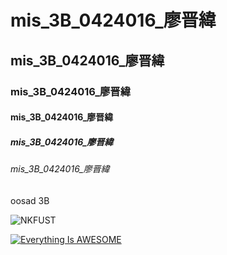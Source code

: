 # mis_3B_0424016_廖晋緯
## mis_3B_0424016_廖晋緯
### mis_3B_0424016_廖晋緯
#### mis_3B_0424016_廖晋緯
##### mis_3B_0424016_廖晋緯
###### mis_3B_0424016_廖晋緯
oosad 3B

![NKFUST](1.jpg "林園")

[![Everything Is AWESOME](https://img.youtube.com/vi/StTqXEQ2l-Y/0.jpg)](https://www.youtube.com/watch?v=StTqXEQ2l-Y "Everything Is AWESOME")

